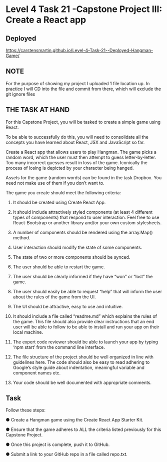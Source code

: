# Level 4 Task 21 -Capstone Project III: Create a React app

## Deployed

https://carstensmartin.github.io/Level-4-Task-21--Deployed-Hangman-Game/

## NOTE

For the purpose of showing my project I uploaded 1 file location up. In practice I will CD into the file and commit from there, which will exclude the git ignore files

## THE TASK AT HAND

For this Capstone Project, you will be tasked to create a simple game using React.

To be able to successfully do this, you will need to consolidate all the concepts you have learned about React, JSX and JavaScript so far.

Create a React app that allows users to play Hangman. The game picks a random word, which the user must then attempt to guess letter-by-letter. Too many incorrect guesses result in loss of the game. Iconically the process of losing is depicted by your character being hanged.

Assets for the game (random words) can be found in the task Dropbox. You need not make use of them if you don’t want to.

The game you create should meet the following criteria:

1. It should be created using Create React App.

2. It should include attractively styled components (at least 4 different types of components) that respond to user interaction. Feel free to use React-Bootstrap or another library and/or your own custom stylesheets.

3. A number of components should be rendered using the array.Map() method.

4. User interaction should modify the state of some components.

5. The state of two or more components should be synced.

6. The user should be able to restart the game.

7. The user should be clearly informed if they have “won” or “lost” the game.

8. The user should easily be able to request “help” that will inform the user about the rules of the game from the UI.

9. The UI should be attractive, easy to use and intuitive.

10. It should include a file called “readme.md” which explains the rules of the game. This file should also provide clear instructions that an end user will be able to follow to be able to install and run your app on their local machine.

11. The expert code reviewer should be able to launch your app by typing ‘npm start’ from the command line interface.

12. The file structure of the project should be well organized in line with guidelines here. The code should also be easy to read adhering to Google’s style guide about indentation, meaningful variable and component names etc.

13. Your code should be well documented with appropriate comments.

## Task

Follow these steps:

● Create a Hangman game using the Create React App Starter Kit.

● Ensure that the game adheres to ALL the criteria listed previously for this Capstone Project.

● Once this project is complete, push it to GitHub.

● Submit a link to your GitHub repo in a file called repo.txt.

